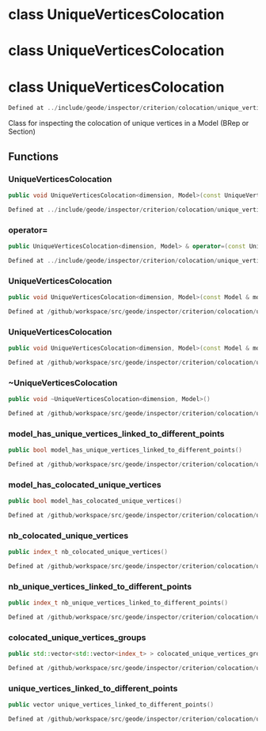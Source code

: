 # class UniqueVerticesColocation

# class UniqueVerticesColocation

# class UniqueVerticesColocation

```cpp
Defined at ../include/geode/inspector/criterion/colocation/unique_vertices_colocation.h#43
```

 Class for inspecting the colocation of unique vertices in a Model (BRep or Section)



## Functions

### UniqueVerticesColocation

```cpp
public void UniqueVerticesColocation<dimension, Model>(const UniqueVerticesColocation<dimension, Model> & )
```

```cpp
Defined at ../include/geode/inspector/criterion/colocation/unique_vertices_colocation.h#45
```

### operator=

```cpp
public UniqueVerticesColocation<dimension, Model> & operator=(const UniqueVerticesColocation<dimension, Model> & )
```

```cpp
Defined at ../include/geode/inspector/criterion/colocation/unique_vertices_colocation.h#45
```

### UniqueVerticesColocation

```cpp
public void UniqueVerticesColocation<dimension, Model>(const Model & model)
```

```cpp
Defined at /github/workspace/src/geode/inspector/criterion/colocation/unique_vertices_colocation.cpp#349
```

### UniqueVerticesColocation

```cpp
public void UniqueVerticesColocation<dimension, Model>(const Model & model, bool verbose)
```

```cpp
Defined at /github/workspace/src/geode/inspector/criterion/colocation/unique_vertices_colocation.cpp#356
```

### ~UniqueVerticesColocation

```cpp
public void ~UniqueVerticesColocation<dimension, Model>()
```

```cpp
Defined at /github/workspace/src/geode/inspector/criterion/colocation/unique_vertices_colocation.cpp#363
```

### model_has_unique_vertices_linked_to_different_points

```cpp
public bool model_has_unique_vertices_linked_to_different_points()
```

```cpp
Defined at /github/workspace/src/geode/inspector/criterion/colocation/unique_vertices_colocation.cpp#368
```

### model_has_colocated_unique_vertices

```cpp
public bool model_has_colocated_unique_vertices()
```

```cpp
Defined at /github/workspace/src/geode/inspector/criterion/colocation/unique_vertices_colocation.cpp#375
```

### nb_colocated_unique_vertices

```cpp
public index_t nb_colocated_unique_vertices()
```

```cpp
Defined at /github/workspace/src/geode/inspector/criterion/colocation/unique_vertices_colocation.cpp#382
```

### nb_unique_vertices_linked_to_different_points

```cpp
public index_t nb_unique_vertices_linked_to_different_points()
```

```cpp
Defined at /github/workspace/src/geode/inspector/criterion/colocation/unique_vertices_colocation.cpp#389
```

### colocated_unique_vertices_groups

```cpp
public std::vector<std::vector<index_t> > colocated_unique_vertices_groups()
```

```cpp
Defined at /github/workspace/src/geode/inspector/criterion/colocation/unique_vertices_colocation.cpp#396
```

### unique_vertices_linked_to_different_points

```cpp
public vector unique_vertices_linked_to_different_points()
```

```cpp
Defined at /github/workspace/src/geode/inspector/criterion/colocation/unique_vertices_colocation.cpp#403
```



